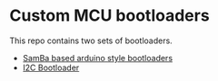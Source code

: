 # Custom MCU bootloaders

This repo contains two sets of bootloaders.
- [SamBa based arduino style bootloaders](./samba/README.md)
- [I2C Bootloader](./i2c_bootloader/README.md)

